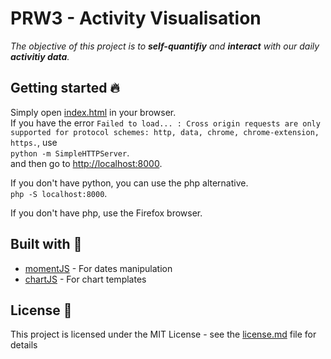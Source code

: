 # PRW3 - Activity Visualisation
_The objective of this project is to **self-quantifiy** and **interact** with our daily **activitiy data**._   
## Getting started :fire:
Simply open [index.html](index.html) in your browser.  
If you have the error `Failed to load... : Cross origin requests are only supported for protocol schemes: http, data, chrome, chrome-extension, https.`, use  
`python -m SimpleHTTPServer`.   
and then go to [http://localhost:8000](http://localhost:8000).  

If you don't have python, you can use the php alternative.  
`php -S localhost:8000`.  

If you don't have php, use the Firefox browser.  

## Built with :muscle:
* [momentJS](https://momentjs.com) - For dates manipulation
* [chartJS](http://www.chartjs.org/) - For chart templates

## License :book:
This project is licensed under the MIT License - see the [license.md](license.md) file for details
